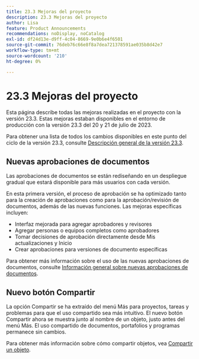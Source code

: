 ```yaml
---
title: 23.3 Mejoras del proyecto
description: 23.3 Mejoras del proyecto
author: Lisa
feature: Product Announcements
recommendations: noDisplay, noCatalog
exl-id: df24d13e-d9ff-4c04-8669-9e0b6e4f6501
source-git-commit: 76deb76c66e8f8a7dea721378591ae035b8d42e7
workflow-type: tm+mt
source-wordcount: '210'
ht-degree: 0%

---
```


# 23.3 Mejoras del proyecto

Esta página describe todas las mejoras realizadas en el proyecto con la versión 23.3. Estas mejoras estaban disponibles en el entorno de producción con la versión 23.3 del 20 y 21 de julio de 2023.

Para obtener una lista de todos los cambios disponibles en este punto del ciclo de la versión 23.3, consulte [Descripción general de la versión 23.3](/help/quicksilver/product-announcements/product-releases/23.3-release-activity/23-3-release-overview.md).

## Nuevas aprobaciones de documentos

Las aprobaciones de documentos se están rediseñando en un despliegue gradual que estará disponible para más usuarios con cada versión.

En esta primera versión, el proceso de aprobación se ha optimizado tanto para la creación de aprobaciones como para la aprobación/revisión de documentos, además de las nuevas funciones. Las mejoras específicas incluyen:

* Interfaz mejorada para agregar aprobadores y revisores
* Agregar personas o equipos completos como aprobadores
* Tomar decisiones de aprobación directamente desde Mis actualizaciones y Inicio
* Crear aprobaciones para versiones de documento específicas

Para obtener más información sobre el uso de las nuevas aprobaciones de documentos, consulte [Información general sobre nuevas aprobaciones de documentos](https://experienceleague.adobe.com/docs/workfront/using/review-and-approve-work/document-reviews-and-approvals/document-approvals-overview.html).

## Nuevo botón Compartir

La opción Compartir se ha extraído del menú Más para proyectos, tareas y problemas para que el uso compartido sea más intuitivo. El nuevo botón Compartir ahora se muestra junto al nombre de un objeto, justo antes del menú Más. El uso compartido de documentos, portafolios y programas permanece sin cambios.

Para obtener más información sobre cómo compartir objetos, vea [Compartir un objeto](https://experienceleague.adobe.com/docs/workfront/using/basics/grant-request-object-permissions/share-an-object.html).
